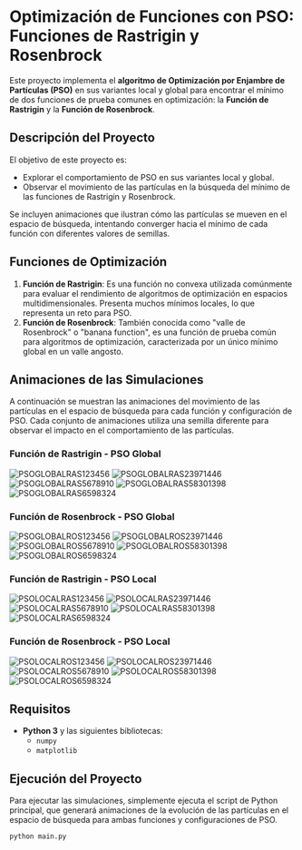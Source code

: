 # Optimización de Funciones con PSO: Funciones de Rastrigin y Rosenbrock

Este proyecto implementa el **algoritmo de Optimización por Enjambre de Partículas (PSO)** en sus variantes local y global para encontrar el mínimo de dos funciones de prueba comunes en optimización: la **Función de Rastrigin** y la **Función de Rosenbrock**.

## Descripción del Proyecto

El objetivo de este proyecto es:
- Explorar el comportamiento de PSO en sus variantes local y global.
- Observar el movimiento de las partículas en la búsqueda del mínimo de las funciones de Rastrigin y Rosenbrock.
  
Se incluyen animaciones que ilustran cómo las partículas se mueven en el espacio de búsqueda, intentando converger hacia el mínimo de cada función con diferentes valores de semillas.

## Funciones de Optimización

1. **Función de Rastrigin**: Es una función no convexa utilizada comúnmente para evaluar el rendimiento de algoritmos de optimización en espacios multidimensionales. Presenta muchos mínimos locales, lo que representa un reto para PSO.
2. **Función de Rosenbrock**: También conocida como "valle de Rosenbrock" o "banana function", es una función de prueba común para algoritmos de optimización, caracterizada por un único mínimo global en un valle angosto.

## Animaciones de las Simulaciones

A continuación se muestran las animaciones del movimiento de las partículas en el espacio de búsqueda para cada función y configuración de PSO. Cada conjunto de animaciones utiliza una semilla diferente para observar el impacto en el comportamiento de las partículas.

### Función de Rastrigin - PSO Global
![PSOGLOBALRAS123456](gifs/PSOGLOBALRAS123456.gif)
![PSOGLOBALRAS23971446](gifs/PSOGLOBALRAS23971446.gif)
![PSOGLOBALRAS5678910](gifs/PSOGLOBALRAS5678910.gif)
![PSOGLOBALRAS58301398](gifs/PSOGLOBALRAS58301398.gif)
![PSOGLOBALRAS6598324](gifs/PSOGLOBALRAS6598324.gif)

### Función de Rosenbrock - PSO Global
![PSOGLOBALROS123456](gifs/PSOGLOBALROS123456.gif)
![PSOGLOBALROS23971446](gifs/PSOGLOBALROS23971446.gif)
![PSOGLOBALROS5678910](gifs/PSOGLOBALROS5678910.gif)
![PSOGLOBALROS58301398](gifs/PSOGLOBALROS58301398.gif)
![PSOGLOBALROS6598324](gifs/PSOGLOBALROS6598324.gif)

### Función de Rastrigin - PSO Local
![PSOLOCALRAS123456](gifs/PSOLOCALRAS123456.gif)
![PSOLOCALRAS23971446](gifs/PSOLOCALRAS23971446.gif)
![PSOLOCALRAS5678910](gifs/PSOLOCALRAS5678910.gif)
![PSOLOCALRAS58301398](gifs/PSOLOCALRAS58301398.gif)
![PSOLOCALRAS6598324](gifs/PSOLOCALRAS6598324.gif)

### Función de Rosenbrock - PSO Local
![PSOLOCALROS123456](gifs/PSOLOCALROS123456.gif)
![PSOLOCALROS23971446](gifs/PSOLOCALROS23971446.gif)
![PSOLOCALROS5678910](gifs/PSOLOCALROS5678910.gif)
![PSOLOCALROS58301398](gifs/PSOLOCALROS58301398.gif)
![PSOLOCALROS6598324](gifs/PSOLOCALROS6598324.gif)

## Requisitos

- **Python 3** y las siguientes bibliotecas:
  - `numpy`
  - `matplotlib`

## Ejecución del Proyecto

Para ejecutar las simulaciones, simplemente ejecuta el script de Python principal, que generará animaciones de la evolución de las partículas en el espacio de búsqueda para ambas funciones y configuraciones de PSO.

```bash
python main.py
